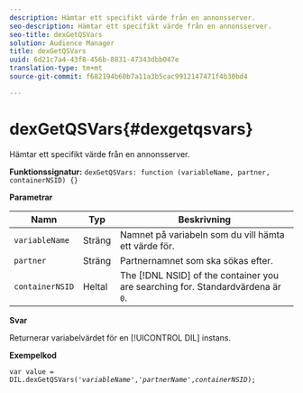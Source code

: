 ```yaml
---
description: Hämtar ett specifikt värde från en annonsserver.
seo-description: Hämtar ett specifikt värde från en annonsserver.
seo-title: dexGetQSVars
solution: Audience Manager
title: dexGetQSVars
uuid: 6d21c7a4-43f8-456b-8831-47343dbb047e
translation-type: tm+mt
source-git-commit: f682194b60b7a11a3b5cac9912147471f4b30bd4

---
```



# dexGetQSVars{#dexgetqsvars}

Hämtar ett specifikt värde från en annonsserver.

**Funktionssignatur:** `dexGetQSVars: function (variableName, partner, containerNSID) {}`

<!-- 

r_dil_get_dexqsvars.xml

 -->

**Parametrar**

| Namn | Typ | Beskrivning |
|---|---|---|
| `variableName` | Sträng | Namnet på variabeln som du vill hämta ett värde för. |
| `partner` | Sträng | Partnernamnet som ska sökas efter. |
| `containerNSID` | Heltal | The [!DNL NSID] of the container you are searching for. Standardvärdena är `0`. |

**Svar**

Returnerar variabelvärdet för en [!UICONTROL DIL] instans.

**Exempelkod**

<pre class="java"><code>var value = DIL.dexGetQSVars('<i>variableName</i>','<i>partnerName</i>',<i>containerNSID</i>);</code></pre>
